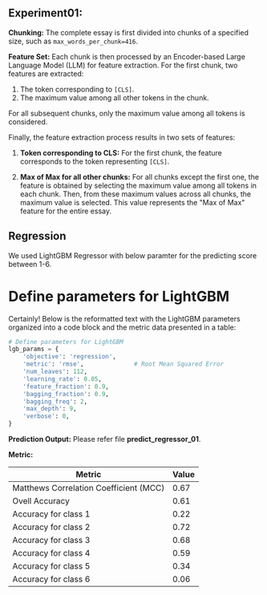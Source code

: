 
## Experiment01:


**Chunking:** The complete essay is first divided into chunks of a specified size, such as `max_words_per_chunk=416`.

**Feature Set:** Each chunk is then processed by an Encoder-based Large Language Model (LLM) for feature extraction. For the first chunk, two features are extracted:

1. The token corresponding to `[CLS]`.
2. The maximum value among all other tokens in the chunk.

For all subsequent chunks, only the maximum value among all tokens is considered.

Finally, the feature extraction process results in two sets of features:


1. **Token corresponding to CLS:** For the first chunk, the feature corresponds to the token representing `[CLS]`.
   
2. **Max of Max for all other chunks:** For all chunks except the first one, the feature is obtained by selecting the maximum value among all tokens in each chunk. Then, from these maximum values across all chunks, the maximum value is selected. This value represents the "Max of Max" feature for the entire essay.

## Regression 
We used LightGBM Regressor with below paramter for the predicting score between 1-6.

# Define parameters for LightGBM

Certainly! Below is the reformatted text with the LightGBM parameters organized into a code block and the metric data presented in a table:

```python
# Define parameters for LightGBM
lgb_params = {
    'objective': 'regression',
    'metric': 'rmse',              # Root Mean Squared Error
    'num_leaves': 112,
    'learning_rate': 0.05,
    'feature_fraction': 0.9,
    'bagging_fraction': 0.9,
    'bagging_freq': 2,
    'max_depth': 9,
    'verbose': 0,
}

```

**Prediction Output:** Please refer file **predict_regressor_01**.

**Metric:**

| Metric                               | Value |
|--------------------------------------|-------|
| Matthews Correlation Coefficient (MCC)| 0.67 |
| Ovell Accuracy                             | 0.61  |
| Accuracy for class 1                 | 0.22  |
| Accuracy for class 2                 | 0.72  |
| Accuracy for class 3                 | 0.68  |
| Accuracy for class 4                 | 0.59  |
| Accuracy for class 5                 | 0.34  |
| Accuracy for class 6                 | 0.06  |


